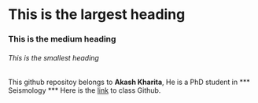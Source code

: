 
# This is the largest heading

### This is the medium heading 

###### This is the smallest heading


This github repositoy belongs to **Akash Kharita**, He is a PhD student in *** Seismology ***
Here is the [link](https://github.com/UW-ESS-DS/MLGeo-Autumn22) to class Github. 


